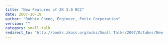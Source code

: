 ```yaml
---
title: "New Features of ZK 3.0 RC2"
date: 2007-10-19
author: "Robbie Cheng, Engineer, Potix Corporation"
version: ""
category: small-talk
redirect_to: "http://books.zkoss.org/wiki/Small Talks/2007/October/New Features of ZK 3.0 RC2"
---
```

